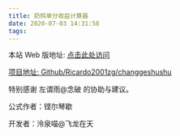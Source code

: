 ```yaml
---
title: 奶鸽单分收益计算器
date: 2020-07-03 14:31:58
tags:
---
```


本站 Web 版地址: [点击此处访问](https://miao.ricardo2001zg.com/jx3_calc_of_gugugu/index.html)

[项目地址: Github/Ricardo2001zg/changgeshushu](https://github.com/Ricardo2001ZG/changgeshushu)

特别感谢 左谓雨@念破 的协助与建议。

公式作者：铿尔琴歇

开发者：泠泉喵@飞龙在天
